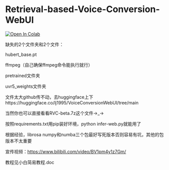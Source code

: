 # Retrieval-based-Voice-Conversion-WebUI

[![Open In Colab](https://colab.research.google.com/assets/colab-badge.svg)](https://colab.research.google.com/github/liujing04/Retrieval-based-Voice-Conversion-WebUI/blob/main/Retrieval_based_Voice_Conversion_WebUI.ipynb)

缺失的2个文件夹和2个文件：

hubert_base.pt

ffmpeg（自己确保ffmpeg命令能执行就行）

pretrained文件夹

uvr5_weights文件夹

文件太大github传不动，去huggingface上下https://huggingface.co/lj1995/VoiceConversionWebUI/tree/main

当然你也可以直接看看RVC-beta.7z这个文件→_→

按照requirements.txt用pip装好环境，python infer-web.py就能用了

根据经验，librosa numpy和numba三个包最好写死版本否则容易有坑，其他的包版本不太重要

宣传视频：https://www.bilibili.com/video/BV1pm4y1z7Gm/

教程见小白简易教程.doc
